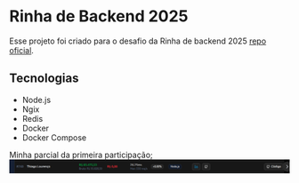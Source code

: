 # Rinha de Backend 2025

Esse projeto foi criado para o desafio da Rinha de backend 2025 [repo oficial](https://github.com/zanfranceschi/rinha-de-backend-2025).

## Tecnologias

- Node.js
- Ngix
- Redis
- Docker
- Docker Compose

Minha parcial da primeira participação;
<img src="./asserts/rinha.png">